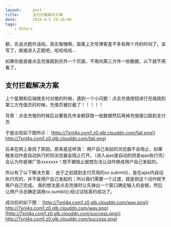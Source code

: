 ```yaml
---
layout:     post
title:      支付拦截解决方案
date:       2016-6-5 19:10:00
tags:
    - Others
---	
```


额，先说点题外话哈。真实惭愧啊，距离上次写博客差不多有两个月的时间了。该写了，直接进入正题吧，哈哈哈哈...

如果你是直接点击充值跳到另外一个页面，不用向第三方传一些数据，以下就不用看了。
	
## 支付拦截解决方案		
 上个星期和后端做支付对接的时候，遇到一个小问题：点击充值按钮进行充值跳到第三方充值页的时候，充值页被拦截了！！！！！
 
 背景：点击充值的时候后台要我先传金额获取一些数据然后再掉充值接口跳到支付页
 	
 于是出现如下图所示：
 [http://7xnl4q.com1.z0.glb.clouddn.com/fail.png]( http://7xnl4q.com1.z0.glb.clouddn.com/fail.png)
 
 后来在网上查找了原因，原来是这样滴：
    用户自己发起的浏览器不会阻止，如果触发动作是自动执行的则浏览器会阻止打开。（进入ajax是自动的但是ajax执行完）会认为你是弹广告xxxxxxx！想不被阻止就想办法让动作换成用户自己发起的。
    
 
 所以有了以下解决方案：
    由于之前跳到支付页用的xx.submit()，是在ajax内自动执行完的，并不是用户自己发起的；所以我们需要一个过渡，就是把这个动作赋予用户自己完成。
    我的想法是点击充值时让先弹出一个窗口确定输入的金额，然后让用户点击确定调用xx.sumbit();经过试验真的成功了。
    
    
 成功后的如下图：
  [http://7xnl4q.com1.z0.glb.clouddn.com/way.png]( http://7xnl4q.com1.z0.glb.clouddn.com/way.png)
  [http://7xnl4q.com1.z0.glb.clouddn.com/success.png]( http://7xnl4q.com1.z0.glb.clouddn.com/success.png)
  
  
 
   